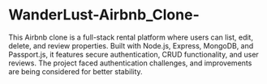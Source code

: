 # WanderLust-Airbnb_Clone-
This Airbnb clone is a full-stack rental platform where users can list, edit, delete, and review properties. Built with Node.js, Express, MongoDB, and Passport.js, it features secure authentication, CRUD functionality, and user reviews. The project faced authentication challenges, and improvements are being considered for better stability.
